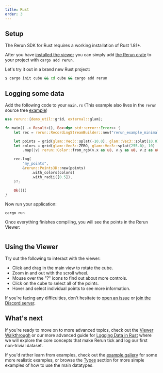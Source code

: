 ```yaml
---
title: Rust
order: 3
---
```


## Setup

The Rerun SDK for Rust requires a working installation of Rust 1.81+.

After you have [installed the viewer](../installing-viewer.md#installing-the-viewer) you can simply add [the Rerun crate](https://crates.io/crates/rerun) to your project with `cargo add rerun`.

Let's try it out in a brand new Rust project:

```bash
$ cargo init cube && cd cube && cargo add rerun
```

## Logging some data

Add the following code to your `main.rs`
(This example also lives in the `rerun` source tree [example](https://github.com/rerun-io/rerun/tree/latest/examples/rust/minimal/src/main.rs))

```rust
use rerun::{demo_util::grid, external::glam};

fn main() -> Result<(), Box<dyn std::error::Error>> {
    let rec = rerun::RecordingStreamBuilder::new("rerun_example_minimal").spawn()?;

    let points = grid(glam::Vec3::splat(-10.0), glam::Vec3::splat(10.0), 10);
    let colors = grid(glam::Vec3::ZERO, glam::Vec3::splat(255.0), 10)
        .map(|v| rerun::Color::from_rgb(v.x as u8, v.y as u8, v.z as u8));

    rec.log(
        "my_points",
        &rerun::Points3D::new(points)
            .with_colors(colors)
            .with_radii([0.5]),
    )?;

    Ok(())
}
```

Now run your application:

```
cargo run
```

Once everything finishes compiling, you will see the points in the Rerun Viewer:

<picture>
  <img src="https://static.rerun.io/intro_rust_result/cc780eb9bf014d8b1a68fac174b654931f92e14f/full.png" alt="">
  <source media="(max-width: 480px)" srcset="https://static.rerun.io/intro_rust_result/cc780eb9bf014d8b1a68fac174b654931f92e14f/480w.png">
  <source media="(max-width: 768px)" srcset="https://static.rerun.io/intro_rust_result/cc780eb9bf014d8b1a68fac174b654931f92e14f/768w.png">
  <source media="(max-width: 1024px)" srcset="https://static.rerun.io/intro_rust_result/cc780eb9bf014d8b1a68fac174b654931f92e14f/1024w.png">
  <source media="(max-width: 1200px)" srcset="https://static.rerun.io/intro_rust_result/cc780eb9bf014d8b1a68fac174b654931f92e14f/1200w.png">
</picture>

## Using the Viewer

Try out the following to interact with the viewer:

-   Click and drag in the main view to rotate the cube.
-   Zoom in and out with the scroll wheel.
-   Mouse over the "?" icons to find out about more controls.
-   Click on the cube to select all of the points.
-   Hover and select individual points to see more information.

If you're facing any difficulties, don't hesitate to [open an issue](https://github.com/rerun-io/rerun/issues/new/choose) or [join the Discord server](https://discord.gg/PXtCgFBSmH).

## What's next

If you're ready to move on to more advanced topics, check out the [Viewer Walkthrough](../navigating-the-viewer.md) or our
more advanced guide for [Logging Data in Rust](../data-in/rust.md) where we will explore the core concepts that make
Rerun tick and log our first non-trivial dataset.

If you'd rather learn from examples, check out the [example gallery](/examples) for some more realistic examples, or browse the [Types](../../reference/types.md) section for more simple examples of how to use the main datatypes.
